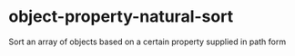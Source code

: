 object-property-natural-sort
============================

Sort an array of objects based on a certain property supplied in path form
